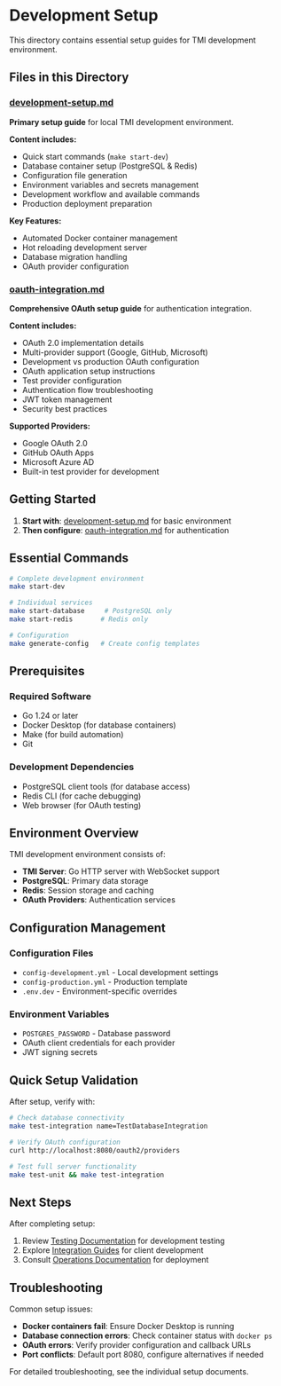 # Development Setup

This directory contains essential setup guides for TMI development environment.

## Files in this Directory

### [development-setup.md](development-setup.md)
**Primary setup guide** for local TMI development environment.

**Content includes:**
- Quick start commands (`make start-dev`)
- Database container setup (PostgreSQL & Redis)
- Configuration file generation
- Environment variables and secrets management
- Development workflow and available commands
- Production deployment preparation

**Key Features:**
- Automated Docker container management
- Hot reloading development server
- Database migration handling
- OAuth provider configuration

### [oauth-integration.md](oauth-integration.md)
**Comprehensive OAuth setup guide** for authentication integration.

**Content includes:**
- OAuth 2.0 implementation details
- Multi-provider support (Google, GitHub, Microsoft)
- Development vs production OAuth configuration
- OAuth application setup instructions
- Test provider configuration
- Authentication flow troubleshooting
- JWT token management
- Security best practices

**Supported Providers:**
- Google OAuth 2.0
- GitHub OAuth Apps
- Microsoft Azure AD
- Built-in test provider for development

## Getting Started

1. **Start with**: [development-setup.md](development-setup.md) for basic environment
2. **Then configure**: [oauth-integration.md](oauth-integration.md) for authentication

## Essential Commands

```bash
# Complete development environment
make start-dev

# Individual services  
make start-database     # PostgreSQL only
make start-redis       # Redis only

# Configuration
make generate-config   # Create config templates
```

## Prerequisites

### Required Software
- Go 1.24 or later
- Docker Desktop (for database containers)
- Make (for build automation)
- Git

### Development Dependencies
- PostgreSQL client tools (for database access)
- Redis CLI (for cache debugging)
- Web browser (for OAuth testing)

## Environment Overview

TMI development environment consists of:

- **TMI Server**: Go HTTP server with WebSocket support
- **PostgreSQL**: Primary data storage
- **Redis**: Session storage and caching
- **OAuth Providers**: Authentication services

## Configuration Management

### Configuration Files
- `config-development.yml` - Local development settings
- `config-production.yml` - Production template
- `.env.dev` - Environment-specific overrides

### Environment Variables
- `POSTGRES_PASSWORD` - Database password
- OAuth client credentials for each provider
- JWT signing secrets

## Quick Setup Validation

After setup, verify with:

```bash
# Check database connectivity
make test-integration name=TestDatabaseIntegration

# Verify OAuth configuration
curl http://localhost:8080/oauth2/providers

# Test full server functionality
make test-unit && make test-integration
```

## Next Steps

After completing setup:

1. Review [Testing Documentation](../testing/) for development testing
2. Explore [Integration Guides](../integration/) for client development
3. Consult [Operations Documentation](../../operator/) for deployment

## Troubleshooting

Common setup issues:

- **Docker containers fail**: Ensure Docker Desktop is running
- **Database connection errors**: Check container status with `docker ps`
- **OAuth errors**: Verify provider configuration and callback URLs
- **Port conflicts**: Default port 8080, configure alternatives if needed

For detailed troubleshooting, see the individual setup documents.
